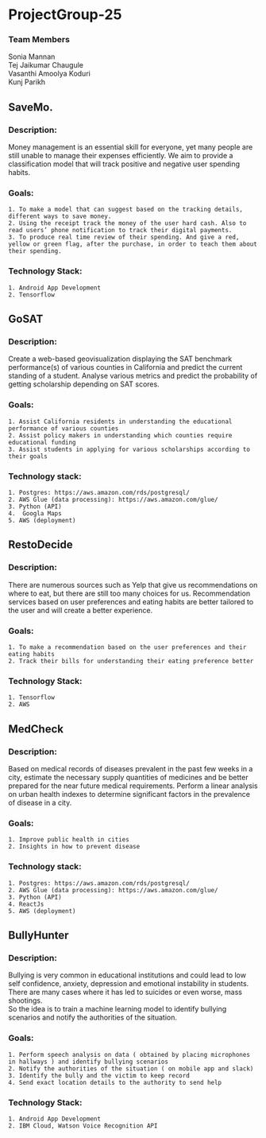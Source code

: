 # ProjectGroup-25


### Team Members
Sonia Mannan  
Tej Jaikumar Chaugule  
Vasanthi Amoolya Koduri  
Kunj Parikh  


## SaveMo.

### Description:  
Money management is an essential skill for everyone, yet many people are still unable to manage their expenses efficiently. We aim to provide a classification model that will track positive and negative user spending habits.  

### Goals:  
    1. To make a model that can suggest based on the tracking details, different ways to save money.  
    2. Using the receipt track the money of the user hard cash. Also to read users’ phone notification to track their digital payments.  
    3. To produce real time review of their spending. And give a red, yellow or green flag, after the purchase, in order to teach them about their spending.  

### Technology Stack:  
    1. Android App Development  
    2. Tensorflow  


## GoSAT 

### Description:  
Create a web-based geovisualization displaying the SAT benchmark performance(s) of various counties in California and predict the current standing of a student. Analyse various metrics and predict the probability of getting scholarship depending on SAT scores.  

### Goals:  
    1. Assist California residents in understanding the educational performance of various counties  
    2. Assist policy makers in understanding which counties require educational funding  
    3. Assist students in applying for various scholarships according to their goals  

### Technology stack: 
    1. Postgres: https://aws.amazon.com/rds/postgresql/  
    2. AWS Glue (data processing): https://aws.amazon.com/glue/  
    3. Python (API)  
    4.  Googla Maps  
    5. AWS (deployment)  


## RestoDecide

### Description:  
There are numerous sources such as Yelp that give us recommendations on where to eat, but there are still too many choices for us. Recommendation services based on user preferences and eating habits are better tailored to the user and will create a better experience. 

### Goals: 
    1. To make a recommendation based on the user preferences and their eating habits  
    2. Track their bills for understanding their eating preference better  

### Technology Stack:  
    1. Tensorflow  
    2. AWS  

	
## MedCheck

### Description:  
Based on medical records of diseases prevalent in the past few weeks in a city, estimate the necessary supply quantities of medicines and be better prepared for the near future medical requirements. Perform a linear analysis on urban health indexes to determine significant factors in the prevalence of disease in a city.  

### Goals:  
    1. Improve public health in cities  
    2. Insights in how to prevent disease  
        
### Technology stack:  
    1. Postgres: https://aws.amazon.com/rds/postgresql/  
    2. AWS Glue (data processing): https://aws.amazon.com/glue/  
    3. Python (API)  
    4. ReactJs  
    5. AWS (deployment)  

  
## BullyHunter  

### Description:  
Bullying is very common in educational institutions and could lead to low self confidence, anxiety, depression and emotional instability in students. There are many cases where it has led to suicides or even worse, mass shootings.  
So the idea is to train a machine learning model to identify bullying scenarios and notify the authorities of the situation.  

### Goals:  
    1. Perform speech analysis on data ( obtained by placing microphones in hallways ) and identify bullying scenarios  
    2. Notify the authorities of the situation ( on mobile app and slack)  
    3. Identify the bully and the victim to keep record  
    4. Send exact location details to the authority to send help  

### Technology Stack:  
    1. Android App Development   
    2. IBM Cloud, Watson Voice Recognition API  
